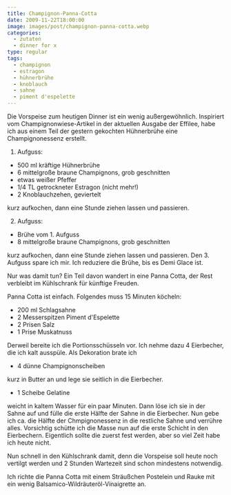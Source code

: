 ```yaml
---
title: Champignon-Panna-Cotta
date: 2009-11-22T18:00:00
image: images/post/champignon-panna-cotta.webp
categories: 
  - zutaten
  - dinner for x
type: regular
tags: 
  - champignon
  - estragon
  - hühnerbrühe
  - knoblauch
  - sahne
  - piment d'espelette
---
```


Die Vorspeise zum heutigen Dinner ist ein wenig außergewöhnlich. Inspiriert vom Champignonwiese-Artikel in der aktuellen Ausgabe der Effilee, habe ich aus einem Teil der gestern gekochten Hühnerbrühe eine Champignonessenz erstellt. 

1. Aufguss:

* 500 ml kräftige Hühnerbrühe 
* 6 mittelgroße braune Champignons, grob geschnitten 
* etwas weißer Pfeffer 
* 1/4 TL getrockneter Estragon (nicht mehr!) 
* 2 Knoblauchzehen, geviertelt

kurz aufkochen, dann eine Stunde ziehen lassen und passieren. 

2. Aufguss:

* Brühe vom 1. Aufguss 
* 8 mittelgroße braune Champignons, grob geschnitten

kurz aufkochen, dann eine Stunde ziehen lassen und passieren. Den 3. Aufguss spare ich mir. Ich reduziere die Brühe, bis es Demi Glace ist.

Nur was damit tun? Ein Teil davon wandert in eine Panna Cotta, der Rest verbleibt im Kühlschrank für künftige Freuden.

Panna Cotta ist einfach. Folgendes muss 15 Minuten köcheln:

* 200 ml Schlagsahne 
* 2 Messerspitzen Piment d'Espelette 
* 2 Prisen Salz 
* 1 Prise Muskatnuss

Derweil bereite ich die Portionsschüsseln vor. Ich nehme dazu 4 Eierbecher, die ich kalt ausspüle. Als Dekoration brate ich

* 4 dünne Champignonscheiben

kurz in Butter an und lege sie seitlich in die Eierbecher.

* 1 Scheibe Gelatine

weicht in kaltem Wasser für ein paar Minuten. Dann löse ich sie in der Sahne auf und fülle die erste Hälfte der Sahne in die Eierbecher. Nun gebe ich ca. die Hälfte der Chmpignonessenz in die restliche Sahne und verrühre alles. Vorsichtig schütte ich die Masse nun auf die erste Schicht in den Eierbechern. Eigentlich sollte die zuerst fest werden, aber so viel Zeit habe ich heute nicht.

Nun schnell in den Kühlschrank damit, denn die Vorspeise soll heute noch vertilgt werden und 2 Stunden Wartezeit sind schon mindestens notwendig.

Ich richte die Panna Cotta mit einem Sträußchen Postelein und Rauke mit ein wenig Balsamico-Wildräuteröl-Vinaigrette an.
